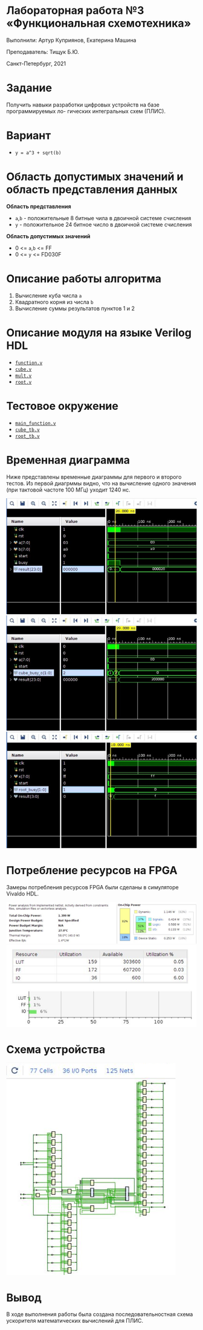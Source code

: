 # Лабораторная работа №3 &laquo;Функциональная схемотехника&raquo;

Выполнили: Артур Куприянов, Екатерина Машина

Преподаватель: Тищук Б.Ю.

Санкт-Петербург, 2021

Задание
=======

Получить навыки разработки цифровых устройств на базе программируемых ло-
гических интегральных схем (ПЛИС).


Вариант
=======

* `y = a^3 + sqrt(b)`

Область допустимых значений и область представления данных
===================

**Область представления**

* `a`,`b` - положительные 8 битные чила в двоичной системе счисления
* `y` - положительное 24 битное число в двоичной системе счисления 

**Область допустимых значений**

* 0 <= `a`,`b` <= FF
* 0 <= `y` <= FD030F


Описание работы алгоритма
===================

1. Вычисление куба числа `a`
2. Квадратного корня из числа `b`
3. Вычисление суммы результатов пунктов 1 и 2

Описание модуля на языке Verilog HDL
====================================
* <a href="./src/function.v">`function.v`</a>
* <a href="./src/cube.v">`cube.v`</a>
* <a href="./src/mult.v">`mult.v`</a>
* <a href="./src/root.v">`root.v`</a>

Тестовое окружение
==================
* <a href="./test/main_function.v">`main_function.v`</a>
* <a href="./test/cube_tb.v">`cube_tb.v`</a>
* <a href="./test/root_tb.v">`root_tb.v`</a>

Временная диаграмма
===================
Ниже представлены временные диаграммы для первого и второго тестов. Из первой диагрммы видно, что на вычисление одного значения (при тактовой частоте 100 МГц) уходит 1240 нс.

![](./images/main_test.jpg)
![](./images/cube_test.jpg)
![](./images/sqrt_test.jpg)

Потребление ресурсов на FPGA
============================

Замеры потребления ресурсов FPGA были сделаны в симуляторе Vivaldo HDL.

![](./images/power.png)
![](./images/resourse_u.png)

Схема устройства
========================

![](./images/schema.png)

Вывод
=====

В ходе выполнения работы была создана последовательностная схема ускорителя математических вычислений для ПЛИС.
